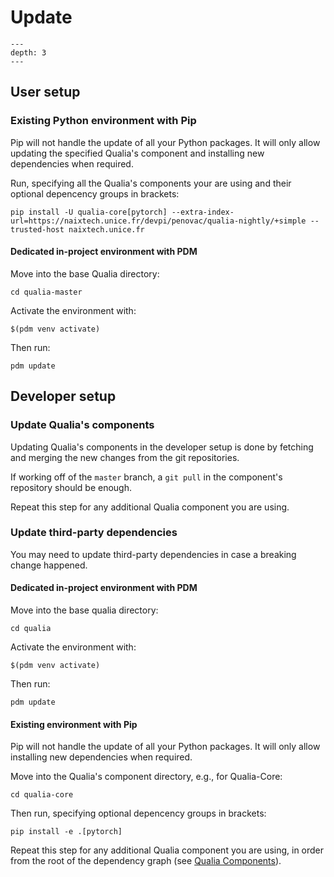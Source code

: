 # Update

```{contents} Table of Contents
---
depth: 3
---
```

## User setup

### Existing Python environment with Pip

Pip will not handle the update of all your Python packages. It will only allow updating the specified Qualia's component and installing new dependencies when required.

Run, specifying all the Qualia's components your are using and their optional depencency groups in brackets:
```
pip install -U qualia-core[pytorch] --extra-index-url=https://naixtech.unice.fr/devpi/penovac/qualia-nightly/+simple --trusted-host naixtech.unice.fr 
```

#### Dedicated in-project environment with PDM

Move into the base Qualia directory:
```
cd qualia-master
```

Activate the environment with:
```
$(pdm venv activate)
```

Then run:
```
pdm update
```

## Developer setup

### Update Qualia's components

Updating Qualia's components in the developer setup is done by fetching and merging the new changes from the git repositories.

If working off of the `master` branch, a `git pull` in the component's repository should be enough.

Repeat this step for any additional Qualia component you are using.

### Update third-party dependencies

You may need to update third-party dependencies in case a breaking change happened.

#### Dedicated in-project environment with PDM

Move into the base qualia directory:
```
cd qualia
```

Activate the environment with:
```
$(pdm venv activate)
```

Then run:
```
pdm update
```

#### Existing environment with Pip

Pip will not handle the update of all your Python packages. It will only allow installing new dependencies when required.

Move into the Qualia's component directory, e.g., for Qualia-Core:
```
cd qualia-core
```

Then run, specifying optional depencency groups in brackets:
```
pip install -e .[pytorch]
```

Repeat this step for any additional Qualia component you are using, in order from the root of the dependency graph (see [Qualia Components](Components)).
